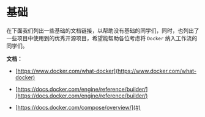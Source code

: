 # 基础

在下面我们列出一些基础的文档链接，以帮助没有基础的同学们，同时，也列出了一些项目中使用到的优秀开源项目，希望能帮助各位考虑将 `Docker` 纳入工作流的同学们。

**文档：**

* [https://www.docker.com/what-docker](https://www.docker.com/what-docker)

* [https://docs.docker.com/engine/reference/builder/](https://docs.docker.com/engine/reference/builder/)

* [https://docs.docker.com/compose/overview/](#)



